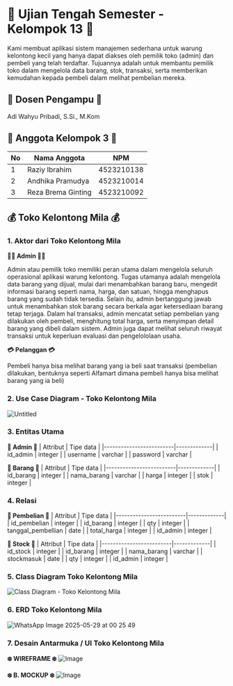 # :bookmark: Ujian Tengah Semester - Kelompok 13 :bookmark:

Kami membuat aplikasi sistem manajemen sederhana untuk warung kelontong kecil yang hanya dapat diakses oleh pemilik toko (admin) dan pembeli yang telah terdaftar. Tujuannya adalah untuk membantu pemilik toko dalam mengelola data barang, stok, transaksi, serta memberikan kemudahan kepada pembeli dalam melihat pembelian mereka.

## :beginner: Dosen Pengampu :beginner:
Adi Wahyu Pribadi, S.Si., M.Kom

## :no_good: Anggota Kelompok 3 :no_good:

| No | Nama Anggota            | NPM         |
|----|-------------------------|-------------|
| 1  | Raziy Ibrahim           | 4523210138  |
| 2  | Andhika Pramudya        | 4523210014  |
| 3  | Reza Brema Ginting      | 4523210092  |


## :moneybag: Toko Kelontong Mila :moneybag:

### 1. Aktor dari Toko Kelontong Mila
**:guardsman: Admin :guardsman:**

Admin atau pemilik toko memiliki peran utama dalam mengelola seluruh operasional aplikasi warung kelontong. Tugas utamanya adalah mengelola data barang yang dijual, mulai dari menambahkan barang baru, mengedit informasi barang seperti nama, harga, dan satuan, hingga menghapus barang yang sudah tidak tersedia. Selain itu, admin bertanggung jawab untuk menambahkan stok barang secara berkala agar ketersediaan barang tetap terjaga. Dalam hal transaksi, admin mencatat setiap pembelian yang dilakukan oleh pembeli, menghitung total harga, serta menyimpan detail barang yang dibeli dalam sistem. Admin juga dapat melihat seluruh riwayat transaksi untuk keperluan evaluasi dan pengelololaan usaha.

**:credit_card: Pelanggan :credit_card:**

Pembeli hanya bisa melihat barang yang ia beli saat transaksi (pembelian dilakukan, bentuknya seperti Alfamart dimana pembeli hanya bisa melihat barang yang ia beli)

### 2. Use Case Diagram - Toko Kelontong Mila
   
   ![Untitled](https://github.com/user-attachments/assets/fe73780a-5d6a-4f69-a6da-84fbda814806)
  
### 3. Entitas Utama
   **:gift: Admin :gift:**
| Attribut                | Tipe data   |
|-------------------------|-------------|
| id_admin        | integer  |
| username        | varchar  |
| password         | varchar  |


   **:gift: Barang :gift:**
| Attribut                | Tipe data   |
|-------------------------|-------------|
| id_barang           | integer  |
| nama_barang       | varchar  |
| harga      | integer  |
| stok      | integer  |

### 4. Relasi

   **:gift: Pembelian :gift:**
| Attribut                | Tipe data   |
|-------------------------|-------------|
| id_pembelian              | integer  |
| id_barang        | integer  |
| qty        | integer  |
| tanggal_pembellian      | date  |
| total_harga      | integer  |
| id_admin        | integer  |


   **:gift: Stock :gift:**
| Attribut                | Tipe data   |
|-------------------------|-------------|
| id_stock           | integer  |
| id_barang        | integer  |
| nama_barang       | varchar  |
| stockmasuk      | date  |
| qty        | integer  |
| id_admin        | integer  |

### 5. Class Diagram Toko Kelontong Mila 
![Class Diagram - Toko Kelontong Mila](https://github.com/user-attachments/assets/16d5e144-239d-4cd8-89b3-6f5efa185770)


### 6. ERD Toko Kelontong Mila
![WhatsApp Image 2025-05-29 at 00 25 49](https://github.com/user-attachments/assets/f5f2f75f-7ee4-4db4-aedd-53d4a9b20556)


   


### 7. Desain Antarmuka / UI Toko Kelontong Mila
   **:snowflake: WIREFRAME :snowflake:** 
![Image](https://github.com/user-attachments/assets/d90f76e3-c099-4885-a971-b3b6d6bdbe63)

   **:snowflake: B. MOCKUP :snowflake:**
![Image](https://github.com/user-attachments/assets/9161d15d-738d-4d30-8374-56b9f07b4876)



